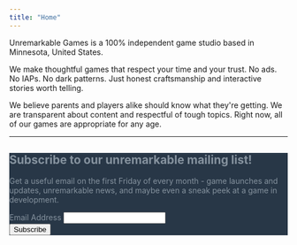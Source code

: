 ```yaml
---
title: "Home"
---
```


Unremarkable Games is a 100% independent game studio based in Minnesota, United States.

We make thoughtful games that respect your time and your trust. No ads. No IAPs. No dark patterns.
Just honest craftsmanship and interactive stories worth telling.

We believe parents and players alike should know what they're getting. We are transparent about
content and respectful of tough topics. Right now, all of our games are appropriate for any age.

---

<div id="mc_embed_shell">
      <link href="//cdn-images.mailchimp.com/embedcode/classic-061523.css" rel="stylesheet" type="text/css">
  <style type="text/css">
        #mc_embed_signup{clear:left; width: 100%; background: #283747; color: #85929e}
        #mc-embedded-subscribe{}
        /* Add your own Mailchimp form style overrides in your site stylesheet or in this style block.
           We recommend moving this block and the preceding CSS link to the HEAD of your HTML file. */
</style>
<div id="mc_embed_signup">
    <form action="https://unremarkablegames.us1.list-manage.com/subscribe/post?u=67895038db1b8e2b60f9ed1d5&amp;id=76b2bc8342&amp;f_id=00f772e2f0" method="post" id="mc-embedded-subscribe-form" name="mc-embedded-subscribe-form" class="validate" target="_blank">
        <div id="mc_embed_signup_scroll"><h2>Subscribe to our unremarkable mailing list!</h2>
            <p>Get a useful email on the first Friday of every month - game launches and updates, unremarkable news, and maybe even a sneak peek at a game in development.</p>
            <div class="mc-field-group"><label for="mce-EMAIL">Email Address </label><input type="email" name="EMAIL" class="required email" id="mce-EMAIL" required="" value=""></div>
        <div id="mce-responses" class="clear foot">
            <div class="response" id="mce-error-response" style="display: none;"></div>
            <div class="response" id="mce-success-response" style="display: none;"></div>
        </div>
    <div aria-hidden="true" style="position: absolute; left: -5000px;">
        /* real people should not fill this in and expect good things - do not remove this or risk form bot signups */
        <input type="text" name="b_67895038db1b8e2b60f9ed1d5_76b2bc8342" tabindex="-1" value="">
    </div>
        <div class="optionalParent">
            <div class="clear foot">
                <input type="submit" name="subscribe" id="mc-embedded-subscribe" class="button" value="Subscribe">
            </div>
        </div>
    </div>
</form>
</div>
<script type="text/javascript" src="//s3.amazonaws.com/downloads.mailchimp.com/js/mc-validate.js"></script><script type="text/javascript">(function($) {window.fnames = new Array(); window.ftypes = new Array();fnames[0]='EMAIL';ftypes[0]='email';fnames[3]='ADDRESS';ftypes[3]='address';fnames[4]='PHONE';ftypes[4]='phone';fnames[6]='COMPANY';ftypes[6]='text';}(jQuery));var $mcj = jQuery.noConflict(true);</script></div>

